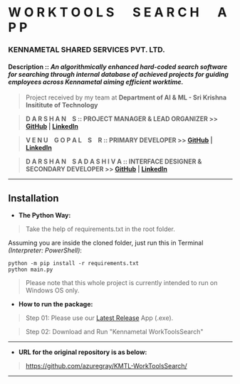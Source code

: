 # **W O R K T O O L S &emsp; S E A R C H &emsp; A P P**

### KENNAMETAL SHARED SERVICES PVT. LTD.

#### Description :: *An algorithmically enhanced hard-coded search software for searching through internal database of achieved projects for guiding employees across Kennametal aiming efficient worktime.*

> Project received by my team at **Department of AI & ML - Sri Krishna Insititute of Technology**

> **D A R S H A N &ensp; S :: PROJECT MANAGER & LEAD ORGANIZER >> [GitHub](https://github.com/azuregray/) | [LinkedIn](https://linkedin.com/in/arcticblue)**

> **V E N U &ensp; G O P A L &ensp; S &ensp; R :: PRIMARY DEVELOPER >> [GitHub](https://github.com/srvenu) | [LinkedIn](https://www.linkedin.com/in/venu-s-raj)**

> **D A R S H A N &ensp; S A D A S H I V A :: INTERFACE DESIGNER & SECONDARY DEVELOPER >> [GitHub](https://github.com/darshansadashiva) | [LinkedIn](http://linkedin.com/in/darshansadashiva)**

---
## Installation

- **The Python Way:**

> Take the help of requirements.txt in the root folder.

Assuming you are inside the cloned folder, just run this in Terminal *(Interpreter: PowerShell)*:
```
python -m pip install -r requirements.txt
python main.py
```

> Please note that this whole project is currently intended to run on Windows OS only.

- **How to run the package:**
> Step 01: Please use our [Latest Release](https://github.com/azuregray/KMTL-WorkToolsSearch/releases/latest) App (.exe).

> Step 02: Download and Run "Kennametal WorkToolsSearch"
---
- **URL for the original repository is as below:**

> https://github.com/azuregray/KMTL-WorkToolsSearch/

---
